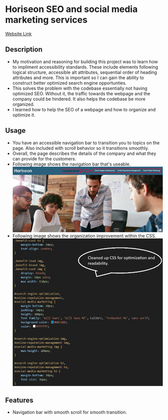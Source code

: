# Horiseon SEO and social media marketing services

[Website Link](https://willzovo94.github.io/Horiseon-SEO-and-social-media-marketing-services/)

## Description
 - My motivation and reasoning for building this project was to learn how to impliment accessibility standards. These include elements following logical structure, accessible alt attributes, sequential order of heading attributes and more. This is important so I can gain the ability to construct better optimized search engine opportunties.
 - This solves the problem with the codebase essentially not having optimized SEO. Without it, the traffic towards the webpage and the company could be hindered. It also helps the codebase be more organized.
 - I learned how to help the SEO of a webpage and how to organize and optimize it.

## Usage
 - You have an accessible navigation bar to transition you to topics on the page. Also included with scroll behavior so it transitions smoothly.
 - Overall, the page describes the details of the company and what they can provide for the customers.
 - Following image shows the navigation bar that's useable.
![navigation bar image](assets/images/Homework-1-readme-2.jpg)
- Following image shows the organization improvement within the CSS.
![cleaned up CSS](assets/images/Homework-1-readme-1.jpg)
## Features 
 - Navigation bar with smooth scroll for smooth transition.
